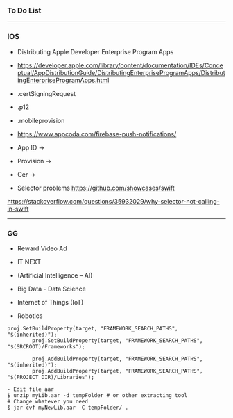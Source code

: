 ### To Do List
 
----------------
### IOS

* Distributing Apple Developer Enterprise Program Apps
* https://developer.apple.com/library/content/documentation/IDEs/Conceptual/AppDistributionGuide/DistributingEnterpriseProgramApps/DistributingEnterpriseProgramApps.html

* .certSigningRequest
* .p12
* .mobileprovision
* https://www.appcoda.com/firebase-push-notifications/

* App ID ->
* Provision ->
* Cer -> 

* Selector problems
https://github.com/showcases/swift


https://stackoverflow.com/questions/35932029/why-selector-not-calling-in-swift

-----------

### GG 
* Reward Video Ad

* IT NEXT
* (Artificial Intelligence – AI)
* Big Data - Data Science
* Internet of Things (IoT)
* Robotics



```
proj.SetBuildProperty(target, "FRAMEWORK_SEARCH_PATHS", "$(inherited)");
		proj.SetBuildProperty(target, "FRAMEWORK_SEARCH_PATHS", "$(SRCROOT)/Frameworks");
		
		proj.AddBuildProperty(target, "FRAMEWORK_SEARCH_PATHS", "$(inherited)");
		proj.AddBuildProperty(target, "FRAMEWORK_SEARCH_PATHS", "$(PROJECT_DIR)/Libraries");
```

```
- Edit file aar 
$ unzip myLib.aar -d tempFolder # or other extracting tool
# Change whatever you need
$ jar cvf myNewLib.aar -C tempFolder/ .
```
